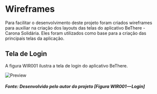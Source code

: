 # Wireframes
Para facilitar o desenvolvimento deste projeto foram criados wireframes para auxiliar na criação dos layouts das telas do aplicativo BeThere - Carona Solidária.
Eles foram utilizados como base para a criação das principais telas da aplicação.


## Tela de Login
A figura WIR001 ilustra a tela de login do aplicativo BeThere.

![Preview](images/wireframe/login.png?raw=true "Wireframe da tela de Login - BeThere")
<h5>Fonte: Desenvolvido pelo autor do projeto [Figura WIR001 — Login]</h5>
